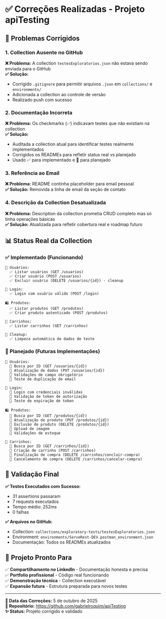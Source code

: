 # ✅ Correções Realizadas - Projeto apiTesting

## 🔧 Problemas Corrigidos

### 1. Collection Ausente no GitHub
**❌ Problema:** A collection `testesExploratorios.json` não estava sendo enviada para o GitHub  
**✅ Solução:** 
- Corrigido `.gitignore` para permitir arquivos `.json` em `collections/` e `environments/`
- Adicionada a collection ao controle de versão
- Realizado push com sucesso

### 2. Documentação Incorreta
**❌ Problema:** Os checkmarks (✅) indicavam testes que não existiam na collection  
**✅ Solução:**
- Auditada a collection atual para identificar testes realmente implementados
- Corrigidos os READMEs para refletir status real vs planejado
- Usado ✅ para implementado e 🔄 para planejado

### 3. Referência ao Email
**❌ Problema:** README continha placeholder para email pessoal  
**✅ Solução:** Removida a linha de email da seção de contato

### 4. Descrição da Collection Desatualizada
**❌ Problema:** Description da collection prometia CRUD completo mas só tinha operações básicas  
**✅ Solução:** Atualizada para refletir cobertura real e roadmap futuro

## 📊 Status Real da Collection

### ✅ Implementado (Funcionando)
```
👤 Usuários:
  ✅ Listar usuários (GET /usuarios)
  ✅ Criar usuário (POST /usuarios)
  ✅ Excluir usuário (DELETE /usuarios/{id}) - cleanup

🔐 Login:
  ✅ Login com usuário válido (POST /login)

🛍️ Produtos:
  ✅ Listar produtos (GET /produtos)
  ✅ Criar produto autenticado (POST /produtos)

🛒 Carrinhos:
  ✅ Listar carrinhos (GET /carrinhos)

🧹 Cleanup:
  ✅ Limpeza automática de dados de teste
```

### 🔄 Planejado (Futuras Implementações)
```
👤 Usuários:
  🔄 Busca por ID (GET /usuarios/{id})
  🔄 Atualização de dados (PUT /usuarios/{id})
  🔄 Validações de campo obrigatório
  🔄 Teste de duplicação de email

🔐 Login:
  🔄 Login com credenciais inválidas
  🔄 Validação de token de autorização
  🔄 Teste de expiração de token

🛍️ Produtos:
  🔄 Busca por ID (GET /produtos/{id})
  🔄 Atualização de produto (PUT /produtos/{id})
  🔄 Exclusão de produto (DELETE /produtos/{id})
  🔄 Upload de imagem
  🔄 Validações de estoque

🛒 Carrinhos:
  🔄 Busca por ID (GET /carrinhos/{id})
  🔄 Criação de carrinho (POST /carrinhos)
  🔄 Finalização de compra (DELETE /carrinhos/concluir-compra)
  🔄 Cancelamento de compra (DELETE /carrinhos/cancelar-compra)
```

## 🧪 Validação Final

**✅ Testes Executados com Sucesso:**
- 31 assertions passaram
- 7 requests executados 
- Tempo médio: 252ms
- 0 falhas

**✅ Arquivos no GitHub:**
- Collection: `collections/exploratory-tests/testesExploratorios.json`
- Environment: `environments/ServeRest-DEV.postman_environment.json`
- Documentação: Todos os READMEs atualizados

## 🎯 Projeto Pronto Para

✅ **Compartilhamento no LinkedIn** - Documentação honesta e precisa  
✅ **Portfolio profissional** - Código real funcionando  
✅ **Demonstração técnica** - Collection executável  
✅ **Expansão futura** - Estrutura preparada para novos testes  

---

**📅 Data das Correções:** 5 de outubro de 2025  
**🔗 Repositório:** https://github.com/gabrielroquim/apiTesting  
**✨ Status:** Projeto corrigido e validado
